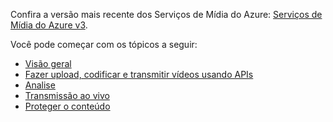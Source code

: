 Confira a versão mais recente dos Serviços de Mídia do Azure: [Serviços de Mídia do Azure v3](https://docs.microsoft.com/azure/media-services/latest/).

Você pode começar com os tópicos a seguir: 

* [Visão geral](https://docs.microsoft.com/azure/media-services/latest/media-services-overview)
* [Fazer upload, codificar e transmitir vídeos usando APIs](https://docs.microsoft.com/azure/media-services/latest/stream-files-tutorial-with-api)
* [Analise](https://docs.microsoft.com/azure/media-services/latest/analyze-videos-tutorial-with-api)
* [Transmissão ao vivo](https://docs.microsoft.com/azure/media-services/latest/stream-live-tutorial-with-api)
* [Proteger o conteúdo](https://docs.microsoft.com/azure/media-services/latest/protect-with-aes128)
